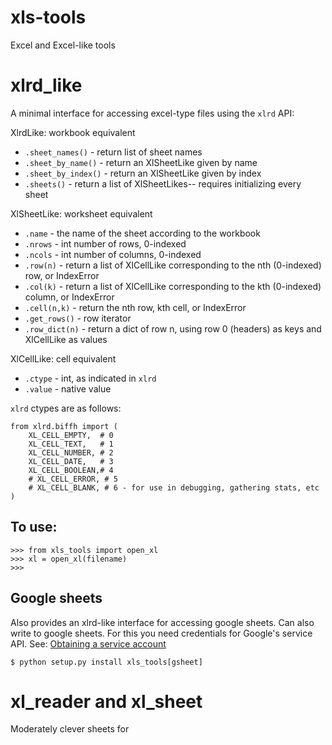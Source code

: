# xls-tools
Excel and Excel-like tools

# xlrd_like

A minimal interface for accessing excel-type files using the `xlrd` API:

XlrdLike: workbook equivalent
 - `.sheet_names()` - return list of sheet names
 - `.sheet_by_name()` - return an XlSheetLike given by name
 - `.sheet_by_index()` - return an XlSheetLike given by index
 - `.sheets()` - return a list of XlSheetLikes-- requires initializing every sheet

XlSheetLike: worksheet equivalent
 - `.name` - the name of the sheet according to the workbook
 - `.nrows` - int number of rows, 0-indexed
 - `.ncols` - int number of columns, 0-indexed
 - `.row(n)` - return a list of XlCellLike corresponding to the nth (0-indexed) row, or IndexError
 - `.col(k)` - return a list of XlCellLike corresponding to the kth (0-indexed) column, or IndexError
 - `.cell(n,k)` - return the nth row, kth cell, or IndexError
 - `.get_rows()` - row iterator
 - `.row_dict(n)` - return a dict of row n, using row 0 (headers) as keys and XlCellLike as values

XlCellLike: cell equivalent
 - `.ctype` - int, as indicated in `xlrd`
 - `.value` - native value

`xlrd` ctypes are as follows:

```
from xlrd.biffh import (
    XL_CELL_EMPTY,  # 0
    XL_CELL_TEXT,   # 1
    XL_CELL_NUMBER, # 2
    XL_CELL_DATE,   # 3
    XL_CELL_BOOLEAN,# 4
    # XL_CELL_ERROR, # 5
    # XL_CELL_BLANK, # 6 - for use in debugging, gathering stats, etc
)

```

## To use:

```
>>> from xls_tools import open_xl
>>> xl = open_xl(filename)
>>>
```

## Google sheets

Also provides an xlrd-like interface for accessing google sheets.  Can also write to google sheets.
For this you need credentials for Google's service API.  See: 
[Obtaining a service account](https://docs.gspread.org/en/latest/oauth2.html#service-account)

```shell
$ python setup.py install xls_tools[gsheet]
```

# xl_reader and xl_sheet

Moderately clever sheets for 